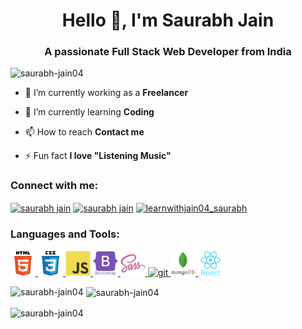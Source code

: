 <h1 align="center">Hello 👋, I'm Saurabh Jain</h1>

<h3 align="center">A passionate Full Stack Web Developer from India</h3>

<p align="left"> <img src="https://komarev.com/ghpvc/?username=saurabh-jain04&label=Profile%20views&color=0e75b6&style=flat" alt="saurabh-jain04" /> </p>

- 🔭 I’m currently working as a **Freelancer**

- 🌱 I’m currently learning **Coding**

- 📫 How to reach **Contact me**

- ⚡ Fun fact **I love "Listening Music"**

<h3 align="left">Connect with me:</h3>
<p align="left">
<a href="https://linkedin.com/in/saurabh jain" target="blank"><img align="center" src="https://raw.githubusercontent.com/rahuldkjain/github-profile-readme-generator/master/src/images/icons/Social/linked-in-alt.svg" alt="saurabh jain" height="30" width="40" /></a>
<a href="https://fb.com/saurabh jain" target="blank"><img align="center" src="https://raw.githubusercontent.com/rahuldkjain/github-profile-readme-generator/master/src/images/icons/Social/facebook.svg" alt="saurabh jain" height="30" width="40" /></a>
<a href="https://instagram.com/learnwithjain04_saurabh" target="blank"><img align="center" src="https://raw.githubusercontent.com/rahuldkjain/github-profile-readme-generator/master/src/images/icons/Social/instagram.svg" alt="learnwithjain04_saurabh" height="30" width="40" /></a>
</p>

<h3 align="left">Languages and Tools:</h3>
<p align="left"> </a> <a href="https://www.w3.org/html/" target="_blank" rel="noreferrer"> <img src="https://raw.githubusercontent.com/devicons/devicon/master/icons/html5/html5-original-wordmark.svg" alt="html5" width="40" height="40"/> </a>
<a href="https://www.w3schools.com/css/" target="_blank" rel="noreferrer"> <img src="https://raw.githubusercontent.com/devicons/devicon/master/icons/css3/css3-original-wordmark.svg" alt="css3" width="40" height="40"/> </a>
<a href="https://developer.mozilla.org/en-US/docs/Web/JavaScript" target="_blank" rel="noreferrer"> <img src="https://raw.githubusercontent.com/devicons/devicon/master/icons/javascript/javascript-original.svg" alt="javascript" width="40" height="40"/> </a>
<a href="https://getbootstrap.com" target="_blank" rel="noreferrer"> <img src="https://raw.githubusercontent.com/devicons/devicon/master/icons/bootstrap/bootstrap-plain-wordmark.svg" alt="bootstrap" width="40" height="40"/> </a>
 <a href="https://sass-lang.com" target="_blank" rel="noreferrer"> <img src="https://raw.githubusercontent.com/devicons/devicon/master/icons/sass/sass-original.svg" alt="sass" width="40" height="40"/> </a><a href="https://git-scm.com/" target="_blank" rel="noreferrer"> <img src="https://www.vectorlogo.zone/logos/git-scm/git-scm-icon.svg" alt="git" width="40" height="40"/>   <a href="https://www.mongodb.com/" target="_blank" rel="noreferrer"> <img src="https://raw.githubusercontent.com/devicons/devicon/master/icons/mongodb/mongodb-original-wordmark.svg" alt="mongodb" width="40" height="40"/> </a> <a href="https://reactjs.org/" target="_blank" rel="noreferrer"> <img src="https://raw.githubusercontent.com/devicons/devicon/master/icons/react/react-original-wordmark.svg" alt="react" width="40" height="40"/> </a> </p>

<p><img align="left" src="https://github-readme-stats.vercel.app/api/top-langs?username=saurabh-jain04&show_icons=true&locale=en&layout=compact" alt="saurabh-jain04" /></p>

<p>&nbsp;<img align="center" src="https://github-readme-stats.vercel.app/api?username=saurabh-jain04&show_icons=true&locale=en" alt="saurabh-jain04" /></p>

<p><img align="center" src="https://github-readme-streak-stats.herokuapp.com/?user=saurabh-jain04&" alt="saurabh-jain04" /></p>

